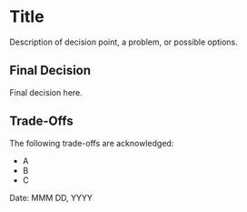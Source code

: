 # Title

Description of decision point, a problem, or possible options.

## Final Decision

Final decision here.

## Trade-Offs

The following trade-offs are acknowledged:

- A
- B
- C

Date: MMM DD, YYYY
